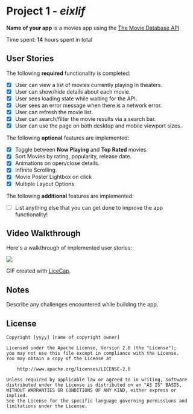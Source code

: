 # Project 1 - *eixlif*

**Name of your app** is a movies app using the [The Movie Database API](http://docs.themoviedb.apiary.io/#).

Time spent: **14** hours spent in total

## User Stories

The following **required** functionality is completed:

- [X] User can view a list of movies currently playing in theaters.
- [X] User can show/hide details about each movie.
- [X] User sees loading state while waiting for the API.
- [X] User sees an error message when there is a network error.
- [X] User can refresh the movie list.
- [X] User can search/filter the movie results via a search bar.
- [X] User can use the page on both desktop and mobile viewport sizes.

The following **optional** features are implemented:

- [X] Toggle between **Now Playing** and **Top Rated** movies.
- [X] Sort Movies by rating, popularity, release date.
- [X] Animations on open/close details.
- [X] Infinite Scrolling.
- [X] Movie Poster Lightbox on click
- [X] Multiple Layout Options

The following **additional** features are implemented:

- [ ] List anything else that you can get done to improve the app functionality!

## Video Walkthrough

Here's a walkthrough of implemented user stories:

<img src="https://i.imgur.com/HL6KRnc.gif" />

GIF created with [LiceCap](http://www.cockos.com/licecap/).

## Notes

Describe any challenges encountered while building the app.

## License

    Copyright [yyyy] [name of copyright owner]

    Licensed under the Apache License, Version 2.0 (the "License");
    you may not use this file except in compliance with the License.
    You may obtain a copy of the License at

        http://www.apache.org/licenses/LICENSE-2.0

    Unless required by applicable law or agreed to in writing, software
    distributed under the License is distributed on an "AS IS" BASIS,
    WITHOUT WARRANTIES OR CONDITIONS OF ANY KIND, either express or implied.
    See the License for the specific language governing permissions and
    limitations under the License.
